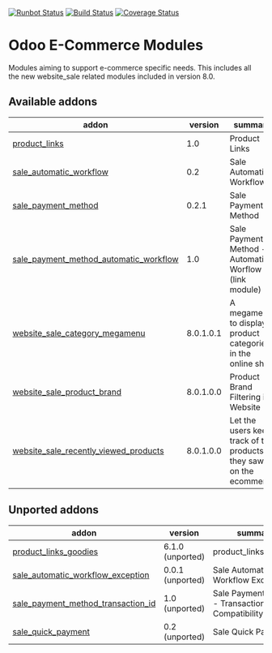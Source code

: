 [![Runbot Status](https://runbot.odoo-community.org/runbot/badge/flat/113/8.0.svg)](https://runbot.odoo-community.org/runbot/repo/github-com-oca-e-commerce-113)
[![Build Status](https://travis-ci.org/OCA/e-commerce.svg?branch=8.0)](https://travis-ci.org/OCA/e-commerce)
[![Coverage Status](https://coveralls.io/repos/OCA/e-commerce/badge.png?branch=8.0)](https://coveralls.io/r/OCA/e-commerce?branch=8.0)

Odoo E-Commerce Modules
=======================

Modules aiming to support e-commerce specific needs. This includes all the new website_sale related modules included in version 8.0.

[//]: # (addons)
Available addons
----------------
addon | version | summary
--- | --- | ---
[product_links](product_links/) | 1.0 | Product Links
[sale_automatic_workflow](sale_automatic_workflow/) | 0.2 | Sale Automatic Workflow
[sale_payment_method](sale_payment_method/) | 0.2.1 | Sale Payment Method
[sale_payment_method_automatic_workflow](sale_payment_method_automatic_workflow/) | 1.0 | Sale Payment Method - Automatic Worflow (link module)
[website_sale_category_megamenu](website_sale_category_megamenu/) | 8.0.1.0.1 | A megamenu to display product categories in the online shop
[website_sale_product_brand](website_sale_product_brand/) | 8.0.1.0.0 | Product Brand Filtering in Website
[website_sale_recently_viewed_products](website_sale_recently_viewed_products/) | 8.0.1.0.0 | Let the users keep track of the products they saw on the ecommerce

Unported addons
---------------
addon | version | summary
--- | --- | ---
[product_links_goodies](__unported__/product_links_goodies/) | 6.1.0 (unported) | product_links_goodies
[sale_automatic_workflow_exception](__unported__/sale_automatic_workflow_exception/) | 0.0.1 (unported) | Sale Automatic Workflow Exception
[sale_payment_method_transaction_id](__unported__/sale_payment_method_transaction_id/) | 1.0 (unported) | Sale Payment Method - Transaction ID Compatibility
[sale_quick_payment](__unported__/sale_quick_payment/) | 0.2 (unported) | Sale Quick Payment

[//]: # (end addons)
